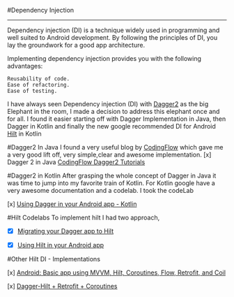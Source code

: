 #Dependency Injection

------
Dependency injection (DI) is a technique widely used in programming and well suited to Android development. 
By following the principles of DI, you lay the groundwork for a good app architecture.

Implementing dependency injection provides you with the following advantages:

    Reusability of code.
    Ease of refactoring.
    Ease of testing.
I have always seen Dependency injection (DI) with [Dagger2](https://dagger.dev/) as the big Elephant in the room, I made a decision to address this elephant once and for all. 
I found it easier starting off with Dagger Implementation in Java, then Dagger in Kotlin and finally the new google recommended DI for Android [Hilt](https://developer.android.com/training/dependency-injection/hilt-android) in Kotlin 

#Dagger2 In Java
I found a very useful blog by [CodingFlow](https://codinginflow.com/tutorials/android/dagger-2) which gave me a very good lift off, very simple,clear and awesome implementation. 
[x] Dagger 2 in Java [CodingFlow Dagger2 Tutorials](https://codinginflow.com/tutorials/android/dagger-2/part-1-introduction)

#Dagger2 in Kotlin 
After  grasping the whole concept of Dagger in Java it was time to jump into my favorite train of Kotlin.
For Kotlin google have a very awesome documentation and a codelab. I took the codeLab

[x] [Using Dagger in your Android app - Kotlin](https://developer.android.com/codelabs/android-dagger#0)

#Hilt Codelabs
To implement hilt I had two approach, 
  - [x]  [Migrating your Dagger app to Hilt](https://codelabs.developers.google.com/codelabs/android-dagger-to-hilt/)
  - [x]  [Using Hilt in your Android app](https://codelabs.developers.google.com/codelabs/android-hilt/) 
  
    
    


#Other Hilt DI  - Implementations

[x] [Android: Basic app using MVVM, Hilt, Coroutines, Flow, Retrofit, and Coil](https://levelup.gitconnected.com/android-basic-app-using-mvvm-hilt-coroutines-flow-retrofit-and-coil-433763542ee0)

[x] [Dagger-Hilt + Retrofit + Coroutines](https://rahul9650ray.medium.com/dagger-hilt-retrofit-coroutines-9e8af89500ab)





